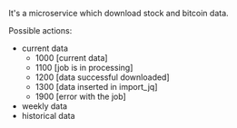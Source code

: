 It's a microservice which download stock and bitcoin data.

Possible actions:
 - current data
    - 1000 [current data]
    - 1100 [job is in processing]
    - 1200 [data successful downloaded]
    - 1300 [data inserted in import_jq]
    - 1900 [error with the job]
 - weekly data
 - historical data